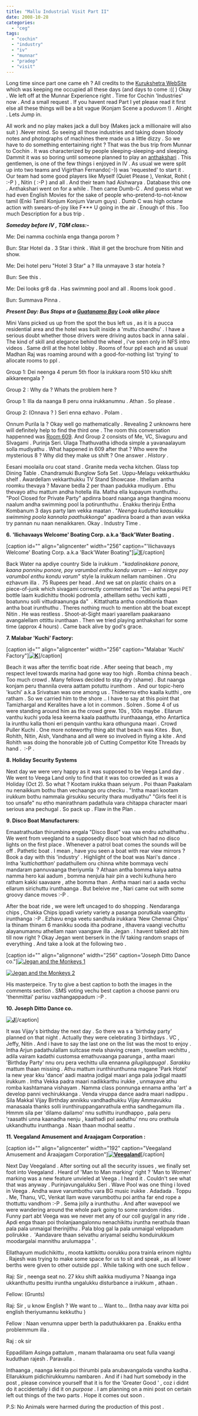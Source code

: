 ```yaml
---
title: "Mallu Industrial Visit Part II"
date: 2008-10-28
categories: 
  - "ceg"
tags: 
  - "cochin"
  - "industry"
  - "iv"
  - "munnar"
  - "pradep"
  - "visit"
---
```


Long time since part one came eh ? All credits to the [Kurukshetra WebSite](http://www.kurukshetra.org.in "K!") which was keeping me occupied all these days (and days to come :(( ) Okay . We left off at the Munnar Experience right . Time for Cochin 'Industries' now . And a small request . If you havent read Part I yet please read it first else all these things will be a bit vague (Konjam Scene a poduvom !) . Alright . Lets Jump in.

All work and no play makes jack a dull boy (Makes jack a millionaire will also suit ) .Never mind. So seeing all those industries and taking down bloody notes and photographs of machines there made us a little dizzy . So we have to do something entertaining right ? That was the bus trip from Munnar to Cochin . It was characterized by people sleeping-sleeping-and sleeping. Dammit it was so boring until someone planned to play an [anthakshari](http://en.wikipedia.org/wiki/Anthakshari "Anthakshari") . This gentlemen, is one of the few things i enjoyed in IV . As usual we were split up into two teams and Vigirthan Fernando(:-)) was 'requested' to start it . Our team had some good players like Myself (Quiet Please ), Venkat, Rohit ( :-P ) , Nitin ( :-P ) and all . And their team had Aishwarya . Database this one . Anthakshari went on for a while . Then came Dumb-C . And guess what we had even English Movies for the sake of people who-pretend-to-not-know tamil (Enki Tamil Konjum Konjum Varum guys) . Dumb C was high octane action with swears-of-joy like F\*\*\* U going in the air . Enough of this . Too much Description for a bus trip .

_**Someday before IV , TQM class:-**_

Me: Dei namma cochinla enga thanga porom ?

Bun: Star Hotel da . 3 Star i think . Wait ill get the brochure from Nitin and show.

Me: Dei hotel peru "Hotel 3 Star" a ? Illa unmayave 3 star hotela ?

Bun: See this .

Me: Dei looks gr8 da . Has swimming pool and all . Rooms look good .

Bun: Summava Pinna .

_**Present Day: Bus Stops at a [Guatanamo Bay](http://en.wikipedia.org/wiki/Guant%C3%A1namo_Bay_detention_camp "G Bay") Look alike place**_

Mini Vans picked us up from the spot the bus left us , as it is a pucca residential area and the hotel was built inside a 'muttu chandhu' . I have a serious doubt whether those drivers were driving autos back in anna salai . The kind of skill and elegance behind the wheel , i've seen only in NFS intro videos . Same drill at the hotel lobby . Rooms of four ppl each and as usual Madhan Raj was roaming around with a good-for-nothing list 'trying' to allocate rooms to ppl .

Group 1: Dei neenga 4 perum 5th floor la irukkara room 510 kku shift aikkareengala ?

Group 2 : Why da ? Whats the problem here ?

Group 1: Illa da naanga 8 peru onna irukkanumnu . Athan . So please .

Group 2: (Onnava ? ) Seri enna ezhavo . Polam .

Onnum Purila la ? Okay well go mathematically . Revealing 2 unknowns here will definitely help to find the third one . The room this conversation happenned was [Room 609](http://thevc.wordpress.com/2008/10/10/in-gods-own-country/#comment-724 "LoL"). And Group 2 consists of Me, VC, Sivaguru and SIvagami . Purinja Seri. Ulaga Thathuvatha idhoda simple a yavanaalayum solla mudiyathu . What happened in 609 after that ? Who were the mysterious 8 ? Why did they make us shift ? One answer . _History_ .

Eesani moolaila oru coat stand . Granite meda vecha kitchen. Glass top Dining Table . Chandramuki Bunglow Sofa Set . Uppu-Melagu vekkarthukku shelf . Awardellam vekkarthukku TV Stand Showcase . Ithellam antha roomku thevaya ? Mavane bedla 2 per thaan padukka mudiyum . Ethu thevayo athu mattum andha hotella illa. Matha ella kupayum irunthuthu . "Pool Closed for Private Party" apdinra board naanga anga thangina moonu naalum andha swimming pool la potirunthuthu . Enakku therinju Entha Kombanum 3 days party lam vekka maatan . "_Neenga kudutha kaasukku swimming poola kannala paathukkonga_" apadinra board a than avan vekka try pannan nu naan nenaikkaren. Okay . Industry Time .

**6\.** **'Ilichavaays Welcome' Boating Corp. a.k.a 'Back'Water Boating .**

\[caption id="" align="aligncenter" width="256" caption="'Ilichavaays Welcome' Boating Corp. a.k.a 'Back'Water Boating"\]****[![I](images/2a5anmp.jpg "Boating")](http://i36.tinypic.com/2a5anmp.jpg)****\[/caption\]

Back Water na apdiye country Side la irukkum . "_kadalinakkare ponore, kaana ponninu ponore, poy varumbol enthu kondu varum -- kai niraye poy varumbol enthu kondu varum_" style la irukkum nellam nambinen . Oru ezhavum illa .  75 Rupees per head . And we sat on plastic chairs on a piece-of-junk which sivagami correctly commented as "Dei antha pepsi PET bottle laam kudichittu thooki podromla , athelllam sethu vechi katti , boatunnu solli vittudraanunga da"  . Kittathatta antha conditionla thaan antha boat irunthuthu . Theres nothing much to mention abt the boat except Nitin . He was restless . Shoot-at-Sight maari yaarellam paakaraano avangalellam ottittu irunthaan . Then we tried playing anthakshari for some time (approx 4 hours) . Came back alive by god's grace.

**7\. Malabar 'Kuchi' Factory:**

\[caption id="" align="aligncenter" width="256" caption="Malabar 'Kuchi' Factory"\]****[![K](images/w1w7x2.jpg "Beach")](http://i36.tinypic.com/w1w7x2.jpg)****\[/caption\]

Beach it was after the terrific boat ride . After seeing that beach , my respect level towards marina had gone way too high . Romba chinna beach . Too much crowd . Many fellows decided to stay dry (shame) . But naanga konjam peru thannila overa aattam potuttu irunthom .  And our topic-hero 'kuchi' a.k.a Srivatsan was one among us . Thideernu etho kaalla kutthi , ore ratham . So we carried him to the shore .. I have to say at this point that Tamizhargal and Keralites have a lot in common . Solren . Some 4 of us were standing around him as the crowd grew. 10s , 100s maybe . Ellarum vanthu kuchi yoda lesa keerna kaala paathuttu irunthaaanga, etho Antartica la irunthu kalla thoni eri penquin vanthu kara othunguna maari . Crowd Puller Kuchi . One more noteworthy thing abt that beach was Kites . Bun, Rohith, Nitin, Aish, Vandhana and all were so involved in flying a kite . And Rohith was doing the honorable job of Cutting Competitor Kite Threads by hand .  :-P .

**8\. Holiday Security Systems**

Next day we were very happy as it was supposed to be Veega Land day . We went to Veega Land only to find that it was too crowded as it was a Holiday (Oct 2). So what ? Kootam irukka thaan seiyum . Poi thaan Paakalam nu nenaikkum bothu than vechaanga oru checku . "Intha maari kootam irukkum bothu nammala girsukku security thara mudiyathu" "Girls feel it is too unsafe" nu etho manirathnam padathula vara chitappa character maari serious ana pechugal . So pack up . Flaw in the Plan .

**9\. Disco Boat Manufacturers:**

Emaatrathudan thirumbina engala "Disco Boat" vaa vaa endru azhaithathu . We went from veegland to a supposedly disco boat which had no disco lights on the first place . Whenever a patrol boat comes the sounds will be off . Pathetic boat . I mean , have you seen a boat with rear view mirrors ? Book a day with this 'industry' . Highlight of the boat was Nari's dance . Intha '_kuttichatthan_' padathullem oru chinna white bommaya vechi mandaram pannuvaanga theriyumla  ? Athaan antha bomma kaiya aatna namma hero kai aadum , bomma nenjula hair pin a vechi kuthuna hero ratham kakki saavaare , athe bomma than . Antha maari nari a aada vechu ellarum sirichuttu irunthaanga . But beleive me , Nari came out with some groovy dance moves :-P .

After the boat ride , we were left uncaged to do shopping . Nendaranga chips , Chakka Chips ippadi variety variety a pasanga porutkala vaangittu irunthanga :-P . Ezhavu enga veetu sandhula irukkara 'New Chennai Chips' la thinam thinam 6 manikku sooda itha podrane , ithavera vaangi vechuttu alayanumannu athellam naan vaangave illa . Jegan . I havent talked abt him till now right ? Okay Jegan went berserk in the IV taking random snaps of everything . And take a look at the following two .

\[caption id="" align="alignnone" width="256" caption="Joseph Ditto Dance co."\][![Jegan and the Monkeys 1](images/2n08mx0.jpg "Jegan and the Monkeys")](http://i38.tinypic.com/2n08mx0.jpg)

[![Jegan and the Monkeys 2](images/2nh1g6o.jpg "Jegan and the Monkeys 2")](http://i35.tinypic.com/2nh1g6o.jpg)

His masterpeice. Try to give a best caption to both the images in the comments section . SMS voting vechu best caption a choose panni oru 'thenmittai' parisu vazhangappadum :-P .

**10\. Joseph Ditto Dance co.**

****[![J](images/2u47qz8.jpg "Dance")](http://i36.tinypic.com/2u47qz8.jpg)****\[/caption\]

It was Vijay's birthday the next day . So there wa s a 'birthday party' planned on that night . Actually they were celebrating 3 birthdays . VC , Jeffy, Nitin . And i have to say the last one on the list was the most to enjoy . Intha Arjun padathulallam suitcase mela shaving cream , towellam vechittu , adila vairam kadathi customsa emathuvaanga paarunga , antha maari 'Birthday Party' nnu oru pera vechittu ulla ennanna _gilugiluppugal_ . _Sarakku_ mattum thaan missing . Athu mattum irunthirunthunna magane 'Park Hotel' la new year kku 'dance' aadi maatna jodigal maari anga pala jodigal maatti irukkum . Intha Vekka padra maari nadikkarthu irukke , unmayave athu romba kashtamana vishayam . Namma class ponnunga ennama antha 'art' a develop panni vechirukkanga . Venda viruppa dance aadra maari nadippu . Sila Makkal Vijay Birthday annikku vandhadhukku Vijay Ammavukku manasaala thanks solli irunthiruppanganrathula entha sandhegamum illa . Hmmm sila per 'dilamo dailamo' nnu suthittu irundhappo , pala peru 'raasathi unna kaanadha nenju , kaathadi pol aaduthu' nnu oru orathula ukkandhuttu irunthanga . Naan thaan modhal seattu .

**11\. Veegaland Amusement and Araajagam Corporation :**

\[caption id="" align="aligncenter" width="192" caption="Veegaland Amusement and Araajagam Corporation"\]****[![Veegaland](images/2vsqop3.jpg "Veegaland ")](http://i37.tinypic.com/2vsqop3.jpg)****\[/caption\]

Next Day Veegaland . After sorting out all the security issues , we finally set foot into Veegaland . Heard of 'Man to Man marking' right ? 'Man to Women' marking was a new feature unvieled at Veega . I heard it . Couldn't see what that was anyway . Purinjavungalukku Seri . Wave Pool was one thing i loved in Veega . Andha wave varumbothu vara BG music irukke . Adadada . Toppu . Me, Thanu, VC, Venkat llam wave varumbothu poi antha far end rope a thottuttu vandhom :-P . Sema jolly a irunthuthu . And after wavepool we were wandering around the whole park going to some random rides .  Funny part abt Veega was we never met any of our coll guy/gal in any ride . Apdi enga thaan poi tholanjaangalonnu nenachikittu iruntha nerathula thaan pala pala unmaigal therinjithu . Pala blog gal la pala unmaigal velippadum polirukke .  'Aandavare thaan seivathu ariyamal seidhu konduirukkum moodargalai mannithu arulumappa ' .

Ellathayum mudichikittu , moota kattikittu oorukku pora trainla erinom nightu . Rajesh was trying to make some space for us to sit and speak , as all lower berths were given to other outside ppl . While talking with one such fellow .

Raj: Sir , neenga seat no. 27 kku shift aaikka mudiyuma ? Naanga inga ukkanthuttu pesittu iruntha ungalukku disturbance a irukkum , athaan .

Fellow: (Grunts)

Raj: Sir , u know English ? We want to ... Want to... (Intha naay avar kitta poi english theriyumannu kekkuthu )

Fellow : Naan venumna upper berth la paduthukkaren pa . Enakku entha problemmum illa .

Raj : ok sir

Eppadillam Asinga pattalum , manam thalaraama oru seat fulla vaangi kuduthan rajesh . Paravalla .

Inthaanga , naanga kerala poi thirumbi pala anubavangaloda vandha kadha . Ellarukkum pidichirukkumnu nambaren . And if i had hurt somebody in the post , please convince yourself that it is for the 'Greater Good ' , coz i didnt do it accidentally i did it on _purpose_ . I am planning on a mini post on certain left out things of the two parts . Hope it comes out soon .

P.S: No Animals were harmed during the production of this post .
